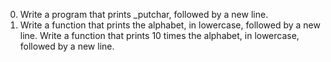 0. Write a program that prints _putchar, followed by a new line.
1. Write a function that prints the alphabet, in lowercase, followed by a new line.
Write a function that prints 10 times the alphabet, in lowercase, followed by a new line.

